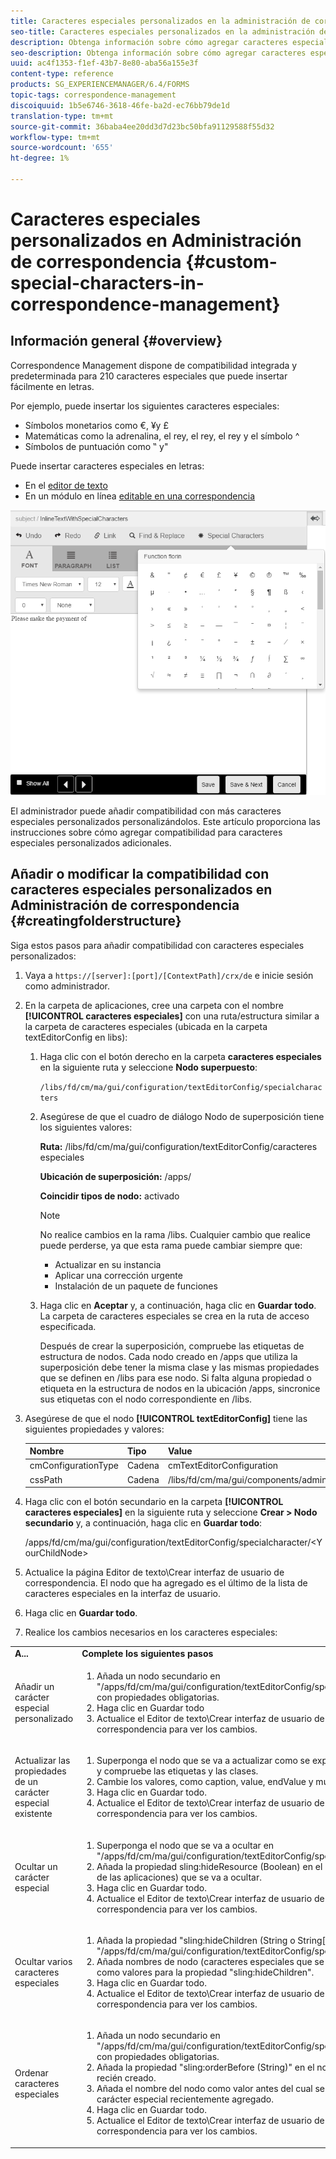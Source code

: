 ```yaml
---
title: Caracteres especiales personalizados en la administración de correspondencias
seo-title: Caracteres especiales personalizados en la administración de correspondencias
description: Obtenga información sobre cómo agregar caracteres especiales personalizados en Administración de correspondencia.
seo-description: Obtenga información sobre cómo agregar caracteres especiales personalizados en Administración de correspondencia.
uuid: ac4f1353-f1ef-43b7-8e80-aba56a155e3f
content-type: reference
products: SG_EXPERIENCEMANAGER/6.4/FORMS
topic-tags: correspondence-management
discoiquuid: 1b5e6746-3618-46fe-ba2d-ec76bb79de1d
translation-type: tm+mt
source-git-commit: 36baba4ee20dd3d7d23bc50bfa91129588f55d32
workflow-type: tm+mt
source-wordcount: '655'
ht-degree: 1%

---
```



# Caracteres especiales personalizados en Administración de correspondencia {#custom-special-characters-in-correspondence-management}

## Información general {#overview}

Correspondence Management dispone de compatibilidad integrada y predeterminada para 210 caracteres especiales que puede insertar fácilmente en letras.

Por ejemplo, puede insertar los siguientes caracteres especiales:

* Símbolos monetarios como €, ¥y £
* Matemáticas como la adrenalina, el rey, el rey, el rey y el símbolo ^
* Símbolos de puntuación como ‟ y&quot;

Puede insertar caracteres especiales en letras:

* En el [editor de texto](/help/forms/using/document-fragments.md#createtext)
* En un módulo en línea [editable en una correspondencia](/help/forms/using/create-correspondence.md#managecontent)

![especialcaracterissinlinemodulo](assets/specialcharactersinlinemodule.png)

El administrador puede añadir compatibilidad con más caracteres especiales personalizados personalizándolos. Este artículo proporciona las instrucciones sobre cómo agregar compatibilidad para caracteres especiales personalizados adicionales.

## Añadir o modificar la compatibilidad con caracteres especiales personalizados en Administración de correspondencia {#creatingfolderstructure}

Siga estos pasos para añadir compatibilidad con caracteres especiales personalizados:

1. Vaya a `https://[server]:[port]/[ContextPath]/crx/de` e inicie sesión como administrador.
1. En la carpeta de aplicaciones, cree una carpeta con el nombre **[!UICONTROL caracteres especiales]** con una ruta/estructura similar a la carpeta de caracteres especiales (ubicada en la carpeta textEditorConfig en libs):

   1. Haga clic con el botón derecho en la carpeta **caracteres especiales** en la siguiente ruta y seleccione **Nodo superpuesto**:

      `/libs/fd/cm/ma/gui/configuration/textEditorConfig/specialcharacters`

   1. Asegúrese de que el cuadro de diálogo Nodo de superposición tiene los siguientes valores:

      **Ruta:** /libs/fd/cm/ma/gui/configuration/textEditorConfig/caracteres especiales

      **Ubicación de superposición:** /apps/

      **Coincidir tipos de nodo:** activado

      >[!NOTE]
      >
      >No realice cambios en la rama /libs. Cualquier cambio que realice puede perderse, ya que esta rama puede cambiar siempre que:
      >
      >* Actualizar en su instancia
      >* Aplicar una corrección urgente
      >* Instalación de un paquete de funciones


   1. Haga clic en **Aceptar** y, a continuación, haga clic en **Guardar todo**. La carpeta de caracteres especiales se crea en la ruta de acceso especificada.

      Después de crear la superposición, compruebe las etiquetas de estructura de nodos. Cada nodo creado en /apps que utiliza la superposición debe tener la misma clase y las mismas propiedades que se definen en /libs para ese nodo. Si falta alguna propiedad o etiqueta en la estructura de nodos en la ubicación /apps, sincronice sus etiquetas con el nodo correspondiente en /libs.

1. Asegúrese de que el nodo **[!UICONTROL textEditorConfig]** tiene las siguientes propiedades y valores:

   | Nombre | Tipo | Value |
   |---|---|---|
   | cmConfigurationType | Cadena | cmTextEditorConfiguration |
   | cssPath | Cadena | /libs/fd/cm/ma/gui/components/admin/createasset/textcontrol/clientlibs/textcontrol |

1. Haga clic con el botón secundario en la carpeta **[!UICONTROL caracteres especiales]** en la siguiente ruta y seleccione **Crear > Nodo secundario** y, a continuación, haga clic en **Guardar todo**:

   /apps/fd/cm/ma/gui/configuration/textEditorConfig/specialcharacter/&lt;YourChildNode>

1. Actualice la página Editor de texto\Crear interfaz de usuario de correspondencia. El nodo que ha agregado es el último de la lista de caracteres especiales en la interfaz de usuario.
1. Haga clic en **Guardar todo**.
1. Realice los cambios necesarios en los caracteres especiales:

<table> 
 <tbody> 
  <tr> 
   <td><strong>A...</strong></td> 
   <td><strong>Complete los siguientes pasos</strong></td> 
  </tr> 
  <tr> 
   <td>Añadir un carácter especial personalizado</td> 
   <td> 
    <ol> 
     <li>Añada un nodo secundario en "/apps/fd/cm/ma/gui/configuration/textEditorConfig/specialcharacter" con propiedades obligatorias.</li> 
     <li>Haga clic en Guardar todo</li> 
     <li>Actualice el Editor de texto\Crear interfaz de usuario de correspondencia para ver los cambios.</li> 
    </ol> </td> 
  </tr> 
  <tr> 
   <td>Actualizar las propiedades de un carácter especial existente</td> 
   <td> 
    <ol> 
     <li>Superponga el nodo que se va a actualizar como se explica más arriba y compruebe las etiquetas y las clases.</li> 
     <li>Cambie los valores, como caption, value, endValue y multipleCaption. </li> 
     <li>Haga clic en Guardar todo. </li> 
     <li>Actualice el Editor de texto\Crear interfaz de usuario de correspondencia para ver los cambios.</li> 
    </ol> </td> 
  </tr> 
  <tr> 
   <td>Ocultar un carácter especial</td> 
   <td> 
    <ol> 
     <li>Superponga el nodo que se va a ocultar en "/apps/fd/cm/ma/gui/configuration/textEditorConfig/specialcharacter"</li> 
     <li>Añada la propiedad sling:hideResource (Boolean) en el nodo (debajo de las aplicaciones) que se va a ocultar. </li> 
     <li>Haga clic en Guardar todo. </li> 
     <li>Actualice el Editor de texto\Crear interfaz de usuario de correspondencia para ver los cambios.<br /> </li> 
    </ol> </td> 
  </tr> 
  <tr> 
   <td>Ocultar varios caracteres especiales</td> 
   <td> 
    <ol> 
     <li>Añada la propiedad "sling:hideChildren (String o String[])" a "/apps/fd/cm/ma/gui/configuration/textEditorConfig/specialcharacter". </li> 
     <li>Añada nombres de nodo (caracteres especiales que se ocultarán) como valores para la propiedad "sling:hideChildren". </li> 
     <li>Haga clic en Guardar todo. </li> 
     <li>Actualice el Editor de texto\Crear interfaz de usuario de correspondencia para ver los cambios.<br /> </li> 
    </ol> </td> 
  </tr> 
  <tr> 
   <td>Ordenar caracteres especiales</td> 
   <td> 
    <ol> 
     <li>Añada un nodo secundario en "/apps/fd/cm/ma/gui/configuration/textEditorConfig/specialcharacter" con propiedades obligatorias. </li> 
     <li>Añada la propiedad "sling:orderBefore (String)" en el nodo secundario recién creado. </li> 
     <li>Añada el nombre del nodo como valor antes del cual se mostrará el carácter especial recientemente agregado. </li> 
     <li>Haga clic en Guardar todo. </li> 
     <li>Actualice el Editor de texto\Crear interfaz de usuario de correspondencia para ver los cambios.<br /> </li> 
    </ol> </td> 
  </tr> 
 </tbody> 
</table>

